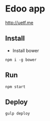 # Edoo app

http://uetf.me

## Install

- Install bower

`npm i -g bower`

## Run

`npm start`

## Deploy
`gulp deploy`
